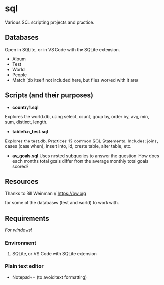 # sql
Various SQL scripting projects and practice. 

## Databases
Open in SQLite, or in VS Code with the SQLite extension. 
- Album
- Test
- World
- People
- Match (db itself not included here, but files worked with it are)

## Scripts (and their purposes)
- **country1.sql**

Explores the world.db, using select, count, goup by, order by, avg, min, sum, distinct, length.

- **tablefun_test.sql**

Explores the test.db.
Practices 13 common SQL Statements. Includes: joins, cases (case when), insert into, id, create table, alter table, etc. 

- **av_goals.sql**
Uses nested subqueries to answer the question: How does each months total goals differ from the average monthly total goals scored?

## Resources
Thanks to Bill Weinman // https://bw.org 

for some of the databases (test and world) to work with.

## Requirements
*For windows!*

### Environment
1. SQLite, or VS Code with SQLite extension

### Plain text editor
- Notepad++ (to avoid text formatting)
